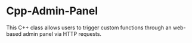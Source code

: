 # Cpp-Admin-Panel
This C++ class allows users to trigger custom functions through an web-based admin panel via HTTP requests.
